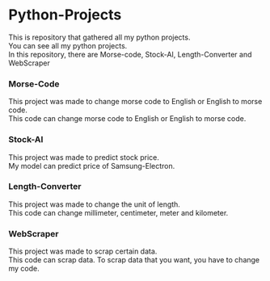 # Python-Projects

This is repository that gathered all my python projects.\
You can see all my python projects.\
In this repository, there are Morse-code, Stock-AI, Length-Converter and WebScraper

### Morse-Code

This project was made to change morse code to English or English to morse code.\
This code can change morse code to English or English to morse code.

### Stock-AI

This project was made to predict stock price.\
My model can predict price of Samsung-Electron.

### Length-Converter

This project was made to change the unit of length.\
This code can change millimeter, centimeter, meter and kilometer.

### WebScraper

This project was made to scrap certain data.\
This code can scrap data. To scrap data that you want, you have to change my code.
